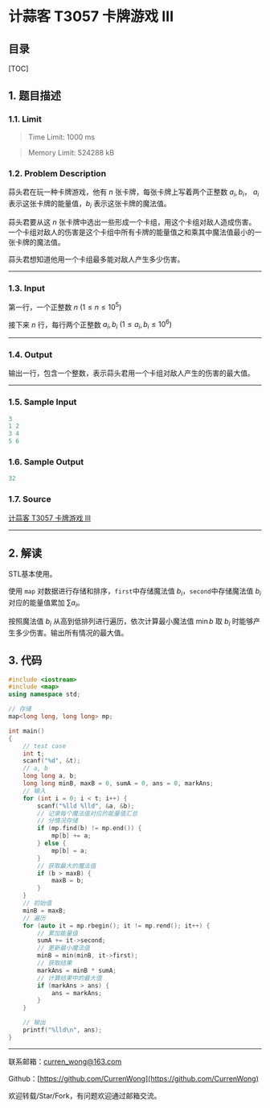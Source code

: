 计蒜客 T3057 卡牌游戏 III
===

目录
---

[TOC]

## 1. 题目描述

### 1.1. Limit

>Time Limit: 1000 ms

>Memory Limit: 524288 kB

### 1.2. Problem Description

蒜头君在玩一种卡牌游戏，他有 $n$ 张卡牌，每张卡牌上写着两个正整数 $a_i, b_i$， $a_i$ 表示这张卡牌的能量值，$b_i$ 表示这张卡牌的魔法值。

蒜头君要从这 $n$ 张卡牌中选出一些形成一个卡组，用这个卡组对敌人造成伤害。一个卡组对敌人的伤害是这个卡组中所有卡牌的能量值之和乘其中魔法值最小的一张卡牌的魔法值。

蒜头君想知道他用一个卡组最多能对敌人产生多少伤害。

---

### 1.3. Input

第一行，一个正整数 $n$ $(1 \le n \le 10^5)$

接下来 $n$ 行，每行两个正整数 $a_i, b_i$ $(1 \le a_i, b_i \le 10^6)$

---

### 1.4. Output

输出一行，包含一个整数，表示蒜头君用一个卡组对敌人产生的伤害的最大值。

---

### 1.5. Sample Input

```cpp
3
1 2
3 4
5 6
```

### 1.6. Sample Output

```cpp
32
```

### 1.7. Source

[计蒜客 T3057 卡牌游戏 III](https://nanti.jisuanke.com/t/T3057)

---

## 2. 解读

STL基本使用。

使用 `map` 对数据进行存储和排序，`first`中存储魔法值 $b_i$，`second`中存储魔法值 $b_i$ 对应的能量值累加 $\sum a_i$。

按照魔法值 $b_i$ 从高到低排列进行遍历，依次计算最小魔法值 $\min b$ 取 $b_i$ 时能够产生多少伤害。输出所有情况的最大值。

## 3. 代码

```cpp
#include <iostream>
#include <map>
using namespace std;

// 存储
map<long long, long long> mp;

int main()
{
    // test case
    int t;
    scanf("%d", &t);
    // a, b
    long long a, b;
    long long minB, maxB = 0, sumA = 0, ans = 0, markAns;
    // 输入
    for (int i = 0; i < t; i++) {
        scanf("%lld %lld", &a, &b);
        // 记录每个魔法值对应的能量值汇总
        // 分情况存储
        if (mp.find(b) != mp.end()) {
            mp[b] += a;
        } else {
            mp[b] = a;
        }
        // 获取最大的魔法值
        if (b > maxB) {
            maxB = b;
        }
    }
    // 初始值
    minB = maxB;
    // 遍历
    for (auto it = mp.rbegin(); it != mp.rend(); it++) {
        // 累加能量值
        sumA += it->second;
        // 更新最小魔法值
        minB = min(minB, it->first);
        // 获取结果
        markAns = minB * sumA;
        // 计算结果中的最大值
        if (markAns > ans) {
            ans = markAns;
        }
    }

    // 输出
    printf("%lld\n", ans);
}
```

---

联系邮箱：curren_wong@163.com

Github：[https://github.com/CurrenWong](https://github.com/CurrenWong)

欢迎转载/Star/Fork，有问题欢迎通过邮箱交流。
